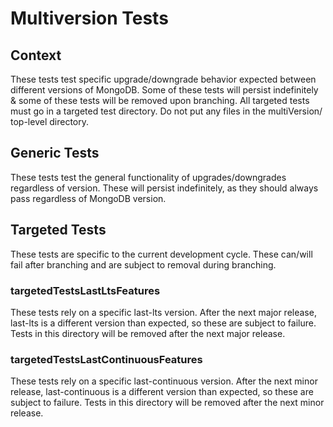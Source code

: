 # Multiversion Tests

## Context
These tests test specific upgrade/downgrade behavior expected between
different versions of MongoDB. Some of these tests will persist indefinitely & some of these tests 
will be removed upon branching. All targeted tests must go in a targeted test directory. Do not put 
any files in the multiVersion/ top-level directory.

## Generic Tests
These tests test the general functionality of upgrades/downgrades regardless 
of version. These will persist indefinitely, as they should always pass regardless 
of MongoDB version.

## Targeted Tests
These tests are specific to the current development cycle. These can/will fail after branching and 
are subject to removal during branching.

### targetedTestsLastLtsFeatures
These tests rely on a specific last-lts version. After the next major release, last-lts is a 
different version than expected, so these are subject to failure. Tests in this directory will be 
removed after the next major release.  

### targetedTestsLastContinuousFeatures
These tests rely on a specific last-continuous version. After the next minor release, 
last-continuous is a different version than expected, so these are subject to failure. Tests in 
this directory will be removed after the next minor release.
